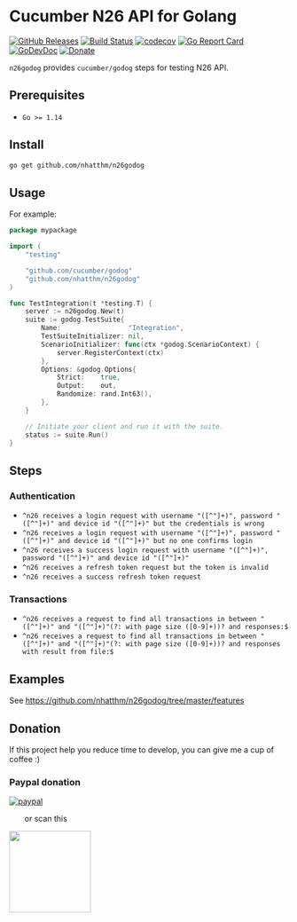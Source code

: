 # Cucumber N26 API for Golang

[![GitHub Releases](https://img.shields.io/github/v/release/nhatthm/n26godog)](https://github.com/nhatthm/n26godog/releases/latest)
[![Build Status](https://github.com/nhatthm/n26godog/actions/workflows/test.yaml/badge.svg)](https://github.com/nhatthm/{}name/actions/workflows/test.yaml)
[![codecov](https://codecov.io/gh/nhatthm/n26godog/branch/master/graph/badge.svg?token=eTdAgDE2vR)](https://codecov.io/gh/nhatthm/n26godog)
[![Go Report Card](https://goreportcard.com/badge/github.com/nhatthm/n26godog)](https://goreportcard.com/report/github.com/nhatthm/n26godog)
[![GoDevDoc](https://img.shields.io/badge/dev-doc-00ADD8?logo=go)](https://pkg.go.dev/github.com/nhatthm/n26godog)
[![Donate](https://img.shields.io/badge/Donate-PayPal-green.svg)](https://www.paypal.com/donate/?hosted_button_id=PJZSGJN57TDJY)

`n26godog` provides `cucumber/godog` steps for testing N26 API.

## Prerequisites

- `Go >= 1.14`

## Install

```bash
go get github.com/nhatthm/n26godog
```

## Usage

For example:

```go
package mypackage

import (
    "testing"

    "github.com/cucumber/godog"
    "github.com/nhatthm/n26godog"
)

func TestIntegration(t *testing.T) {
    server := n26godog.New(t)
    suite := godog.TestSuite{
        Name:                 "Integration",
        TestSuiteInitializer: nil,
        ScenarioInitializer: func(ctx *godog.ScenarioContext) {
            server.RegisterContext(ctx)
        },
        Options: &godog.Options{
            Strict:    true,
            Output:    out,
            Randomize: rand.Int63(),
        },
    }

    // Initiate your client and run it with the suite.
    status := suite.Run()
}
```

## Steps

### Authentication
- `^n26 receives a login request with username "([^"]+)", password "([^"]+)" and device id "([^"]+)" but the credentials is wrong`
- `^n26 receives a login request with username "([^"]+)", password "([^"]+)" and device id "([^"]+)" but no one confirms login`
- `^n26 receives a success login request with username "([^"]+)", password "([^"]+)" and device id "([^"]+)"`
- `^n26 receives a refresh token request but the token is invalid`
- `^n26 receives a success refresh token request`

### Transactions

- `^n26 receives a request to find all transactions in between "([^"]+)" and "([^"]+)"(?: with page size ([0-9]+))? and responses:$`
- `^n26 receives a request to find all transactions in between "([^"]+)" and "([^"]+)"(?: with page size ([0-9]+))? and responses with result from file:$`

## Examples

See https://github.com/nhatthm/n26godog/tree/master/features

## Donation

If this project help you reduce time to develop, you can give me a cup of coffee :)

### Paypal donation

[![paypal](https://www.paypalobjects.com/en_US/i/btn/btn_donateCC_LG.gif)](https://www.paypal.com/donate/?hosted_button_id=PJZSGJN57TDJY)

&nbsp;&nbsp;&nbsp;&nbsp;&nbsp;&nbsp;&nbsp;or scan this

<img src="https://user-images.githubusercontent.com/1154587/113494222-ad8cb200-94e6-11eb-9ef3-eb883ada222a.png" width="147px" />
